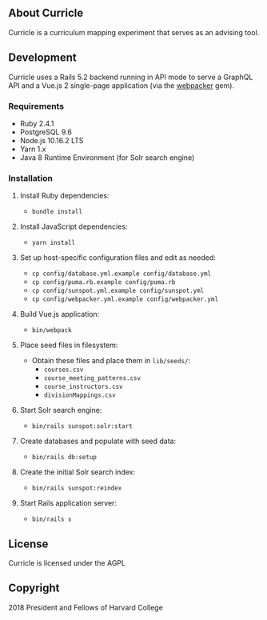 ## About Curricle

Curricle is a curriculum mapping experiment that serves as an advising tool.

## Development

Curricle uses a Rails 5.2 backend running in API mode to serve a GraphQL API and a Vue.js 2 single-page application (via the [webpacker](https://github.com/rails/webpacker) gem).

### Requirements
* Ruby 2.4.1
* PostgreSQL 9.6
* Node.js 10.16.2 LTS
* Yarn 1.x
* Java 8 Runtime Environment (for Solr search engine)

### Installation
1. Install Ruby dependencies:
    * `bundle install`

1. Install JavaScript dependencies:
    * `yarn install`

1. Set up host-specific configuration files and edit as needed:
    * `cp config/database.yml.example config/database.yml`
    * `cp config/puma.rb.example config/puma.rb`
    * `cp config/sunspot.yml.example config/sunspot.yml`
    * `cp config/webpacker.yml.example config/webpacker.yml`

1. Build Vue.js application:
    * `bin/webpack`

1. Place seed files in filesystem:
   * Obtain these files and place them in `lib/seeds/`:
      * `courses.csv`
      * `course_meeting_patterns.csv`
      * `course_instructors.csv`
      * `divisionMappings.csv`

1. Start Solr search engine:
   * `bin/rails sunspot:solr:start`

1. Create databases and populate with seed data:
    * `bin/rails db:setup`
    
1. Create the initial Solr search index:
    * `bin/rails sunspot:reindex`

1. Start Rails application server:
    * `bin/rails s`

## License

Curricle is licensed under the AGPL

## Copyright

2018 President and Fellows of Harvard College
